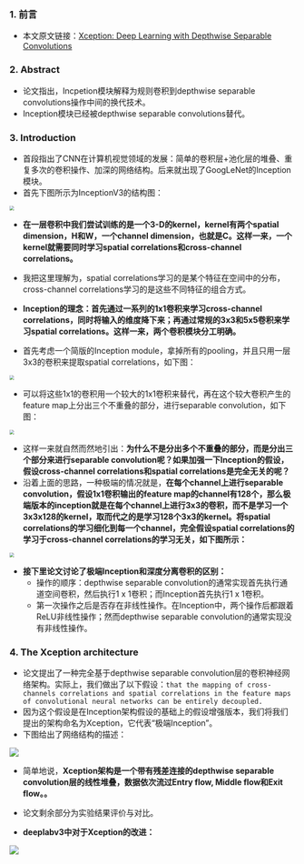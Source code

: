 ### 1. 前言

- 本文原文链接：[Xception: Deep Learning with Depthwise Separable Convolutions](https://arxiv.org/abs/1610.02357)

### 2. Abstract

- 论文指出，Incpetion模块解释为规则卷积到depthwise separable convolutions操作中间的换代技术。
- Inception模块已经被depthwise separable convolutions替代。

### 3. Introduction

- 首段指出了CNN在计算机视觉领域的发展：简单的卷积层+池化层的堆叠、重复多次的卷积操作、加深的网络结构。后来就出现了GoogLeNet的Inception模块。
- 首先下图所示为InceptionV3的结构图：

<img src="https://blog-1258986886.cos.ap-beijing.myqcloud.com/paper/14-1.png" style="zoom:50%;" />

- **在一层卷积中我们尝试训练的是一个3-D的kernel，kernel有两个spatial dimension，H和W，一个channel dimension，也就是C。这样一来，一个kernel就需要同时学习spatial correlations和cross-channel correlations。**
- 我把这里理解为，spatial correlations学习的是某个特征在空间中的分布，cross-channel correlations学习的是这些不同特征的组合方式。
- **Inception的理念：首先通过一系列的1x1卷积来学习cross-channel correlations，同时将输入的维度降下来；再通过常规的3x3和5x5卷积来学习spatial correlations。这样一来，两个卷积模块分工明确。**

- 首先考虑一个简版的Inception module，拿掉所有的pooling，并且只用一层3x3的卷积来提取spatial correlations，如下图：

<img src="https://blog-1258986886.cos.ap-beijing.myqcloud.com/paper/14-2.jpg" style="zoom:50%;" />

- 可以将这些1x1的卷积用一个较大的1x1卷积来替代，再在这个较大卷积产生的feature map上分出三个不重叠的部分，进行separable convolution，如下图：

<img src="https://blog-1258986886.cos.ap-beijing.myqcloud.com/paper/14-3.jpg" style="zoom:50%;" />

- 这样一来就自然而然地引出：**为什么不是分出多个不重叠的部分，而是分出三个部分来进行separable convolution呢？如果加强一下Inception的假设，假设cross-channel correlations和spatial correlations是完全无关的呢？**
- 沿着上面的思路，一种极端的情况就是，**在每个channel上进行separable convolution，假设1x1卷积输出的feature map的channel有128个，那么极端版本的inception就是在每个channel上进行3x3的卷积，而不是学习一个3x3x128的kernel，取而代之的是学习128个3x3的kernel。将spatial correlations的学习细化到每一个channel，完全假设spatial correlations的学习于cross-channel correlations的学习无关，如下图所示：**

<img src="https://blog-1258986886.cos.ap-beijing.myqcloud.com/paper/14-4.jpg" style="zoom:50%;" />

- **接下里论文讨论了极端Inception和深度分离卷积的区别：**
  - 操作的顺序：depthwise separable convolution的通常实现首先执行通道空间卷积，然后执行1 x 1卷积；而Inception首先执行1 x 1卷积。
  - 第一次操作之后是否存在非线性操作。在Inception中，两个操作后都跟着ReLU非线性操作；然而depthwise separable convolution的通常实现没有非线性操作。

### 4. The Xception architecture

- 论文提出了一种完全基于depthwise separable convolution层的卷积神经网络架构。实际上，我们做出了以下假设：`that the mapping of cross-channels correlations and spatial correlations in the feature maps of convolutional neural networks can be entirely decoupled.`
- 因为这个假设是在Inception架构假设的基础上的假设增强版本，我们将我们提出的架构命名为Xception，它代表“极端Inception”。
- 下图给出了网络结构的描述：

![](https://blog-1258986886.cos.ap-beijing.myqcloud.com/paper/14-5.jpg)

- 简单地说，**Xception架构是一个带有残差连接的depthwise separable convolution层的线性堆叠，数据依次流过Entry flow, Middle flow和Exit flow。。**

- 论文剩余部分为实验结果评价与对比。
- **deeplabv3中对于Xception的改进：**

![](https://blog-1258986886.cos.ap-beijing.myqcloud.com/paper/12-4.jpg)

